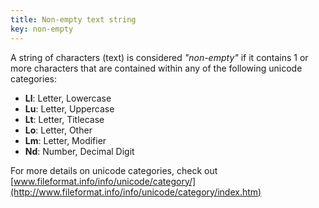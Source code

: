 ```yaml
---
title: Non-empty text string
key: non-empty
---
```


A string of characters (text) is considered *"non-empty"* if it contains 1 or more characters that are contained within any of the following unicode categories:

- **Ll**: Letter, Lowercase
- **Lu**: Letter, Uppercase
- **Lt**: Letter, Titlecase
- **Lo**: Letter, Other
- **Lm**: Letter, Modifier
- **Nd**: Number, Decimal Digit

For more details on unicode categories, check out [www.fileformat.info/info/unicode/category/](http://www.fileformat.info/info/unicode/category/index.htm)

  